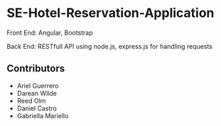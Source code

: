 # SE-Hotel-Reservation-Application

Front End: Angular, Bootstrap

Back End: RESTfull API using node.js, express.js for handling requests


## Contributors
 - Ariel Guerrero
 - Darean Wilde
 - Reed Olm
 - Daniel Castro
 - Gabriella Mariello
